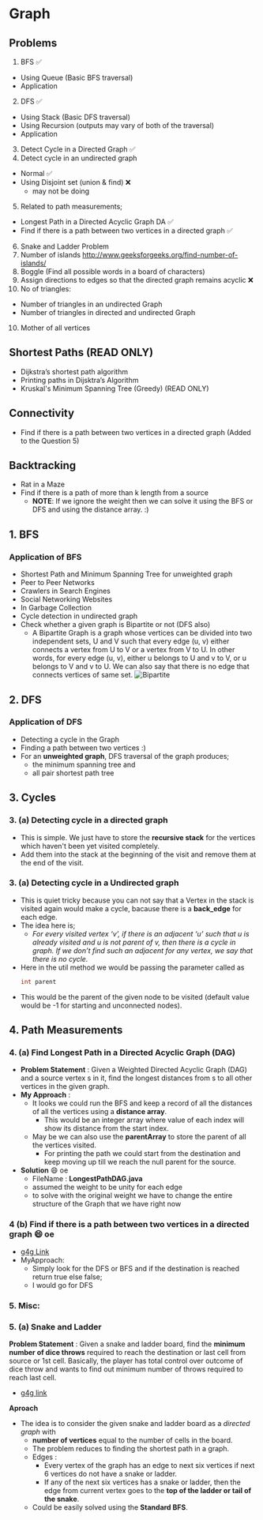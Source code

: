 # Graph

## Problems

1. BFS :white_check_mark:
  - Using Queue (Basic BFS traversal)
  - Application
2. DFS :white_check_mark:
  - Using Stack (Basic DFS traversal)
  - Using Recursion (outputs may vary of both of the traversal)
  - Application
3. Detect Cycle in a Directed Graph :white_check_mark:
4. Detect cycle in an undirected graph
  - Normal :white_check_mark:
  - Using Disjoint set (union & find) :x:
    - may not be doing
5. Related to path measurements;
  - Longest Path in a Directed Acyclic Graph DA :white_check_mark:
  - Find if there is a path between two vertices in a directed graph :white_check_mark:
6. Snake and Ladder Problem
7. Number of islands http://www.geeksforgeeks.org/find-number-of-islands/
7. Boggle (Find all possible words in a board of characters)
8. Assign directions to edges so that the directed graph remains acyclic :x:
9.  No of triangles:
  - Number of triangles in an undirected Graph
  - Number of triangles in directed and undirected Graph
10. Mother of all vertices

## Shortest Paths (READ ONLY)
- Dijkstra’s shortest path algorithm
- Printing paths in Dijsktra’s Algorithm
- Kruskal's Minimum Spanning Tree (Greedy) (READ ONLY)

## Connectivity
- Find if there is a path between two vertices in a directed graph (Added to the Question 5)

## Backtracking
- Rat in a Maze
- Find if there is a path of more than k length from a source
  - **NOTE**: If we ignore the weight then we can solve it using the BFS or DFS and using the distance array. :)



## 1. BFS

### Application of BFS
- Shortest Path and Minimum Spanning Tree for unweighted graph
- Peer to Peer Networks
- Crawlers in Search Engines
- Social Networking Websites
- In Garbage Collection
- Cycle detection in undirected graph
- Check whether a given graph is Bipartite or not (DFS also)
  - A Bipartite Graph is a graph whose vertices can be divided into two independent sets, U and V such that every edge (u, v) either connects a vertex from U to V or a vertex from V to U. In other words, for every edge (u, v), either u belongs to U and v to V, or u belongs to V and v to U. We can also say that there is no edge that connects vertices of same set.
  ![Bipartite](bip.png)

## 2. DFS

### Application of DFS
- Detecting a cycle in the Graph
- Finding a path between two vertices :)
- For an **unweighted graph**, DFS traversal of the graph produces;
  - the minimum spanning tree and
  - all pair shortest path tree


## 3. Cycles
### 3. (a) Detecting cycle in a directed graph
- This is simple. We just have to store the **recursive stack** for the vertices which haven't been yet visited completely.
- Add them into the stack at the beginning of the visit and remove them at the end of the visit.


### 3. (a)  Detecting cycle in a Undirected graph
- This is quiet tricky because you can not say that a Vertex in the stack is visited again would make a cycle, bacause there is a **back_edge** for each edge.
- The idea here is;
  - *For every visited vertex ‘v’, if there is an adjacent ‘u’ such that u is already visited and u is not parent of v, then there is a cycle in graph. If we don’t find such an adjacent for any vertex, we say that there is no cycle.*
- Here in the util method we would be passing the parameter called as
    ```java
    int parent
    ```
- This would be the parent of the given node to be visited (default value would be -1 for starting and unconnected nodes).

## 4. Path Measurements

### 4. (a) Find Longest Path in a Directed Acyclic Graph (DAG)
- **Problem Statement** : Given a Weighted Directed Acyclic Graph (DAG) and a source vertex s in it, find the longest distances from s to all other vertices in the given graph.
- **My Approach** :
  - It looks we could run the BFS and keep a record of all the distances of all the vertices using a **distance array**.
    - This would be an integer array where value of each index will show its distance from the start index.
  - May be we can also use the **parentArray** to store the parent of all the vertices visited.
    - For printing the path we could start from the destination and keep moving up till we reach the null parent for the source.
- **Solution** :smile: oe
  - FileName : **LongestPathDAG.java**
  - assumed the weight to be unity for each edge
  - to solve with the original weight we have to change the entire structure of the Graph that we have right now

### 4 (b) Find if there is a path between two vertices in a directed graph :smile: oe
- [g4g Link](http://www.geeksforgeeks.org/find-if-there-is-a-path-between-two-vertices-in-a-given-graph/)
- MyApproach:
  - Simply look for the DFS or BFS and if the destination is reached return true else false;
  - I would go for DFS


### 5. Misc:

### 5. (a) Snake and Ladder
**Problem Statement** : Given a snake and ladder board, find the **minimum number of dice throws** required to reach the destination or last cell from source or 1st cell. Basically, the player has total control over outcome of dice throw and wants to find out minimum number of throws required to reach last cell.
- [g4g link](http://www.geeksforgeeks.org/snake-ladder-problem-2/)

**Aproach**
- The idea is to consider the given snake and ladder board as a *directed graph* with
  - **number of vertices** equal to the number of cells in the board.
  - The problem reduces to finding the shortest path in a graph.
  - Edges :
    - Every vertex of the graph has an edge to next six vertices if next 6 vertices do not have a snake or ladder.
    - If any of the next six vertices has a snake or ladder, then the edge from current vertex goes to the **top of the ladder or tail of the snake**.
  - Could be easily solved using the **Standard BFS**.
